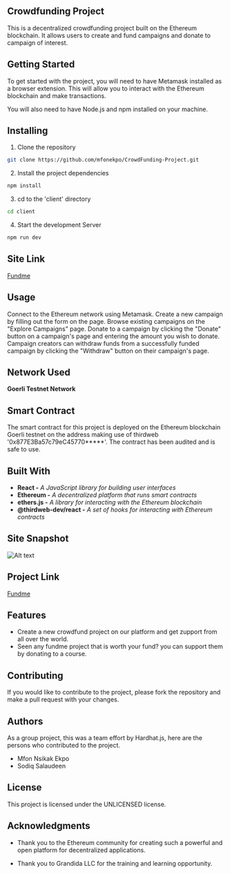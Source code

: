 ## Crowdfunding Project
This is a decentralized crowdfunding project built on the Ethereum blockchain. It allows users to create and fund campaigns and donate to campaign of interest.



## Getting Started

To get started with the project, you will need to have Metamask installed as a browser extension. This will allow you to interact with the Ethereum blockchain and make transactions.

You will also need to have Node.js and npm installed on your machine.



## Installing

1. Clone the repository

```bash
git clone https://github.com/mfonekpo/CrowdFunding-Project.git
```
2. Install the project dependencies

```bash
npm install
```

3. cd to the 'client' directory

```bash
cd client
```

4. Start the development Server

```bash
npm run dev
```

## Site Link
[Fundme](https://xenme.netlify.app/)



## Usage

Connect to the Ethereum network using Metamask.
Create a new campaign by filling out the form on the page.
Browse existing campaigns on the "Explore Campaigns" page.
Donate to a campaign by clicking the "Donate" button on a campaign's page and entering the amount you wish to donate.
Campaign creators can withdraw funds from a successfully funded campaign by clicking the "Withdraw" button on their campaign's page.


## Network Used
__Goerli Testnet Network__


## Smart Contract

The smart contract for this project is deployed on the Ethereum blockchain Goerli testnet on the address making use of thirdweb '0x877E3Ba57c79eC45770*****'. The contract has been audited and is safe to use.






## Built With

- __React -__ _A JavaScript library for building user interfaces_
- __Ethereum -__ _A decentralized platform that runs smart contracts_
- __ethers.js -__ _A library for interacting with the Ethereum blockchain_
- __@thirdweb-dev/react -__ _A set of hooks for interacting with Ethereum contracts_


## Site Snapshot
![Alt text](../../../../Pictures/cheeekz.png)

## Project Link
[Fundme](https://xenme.netlify.app/)



## Features
- Create a new crowdfund project on our platform and get zupport from all over the world.
- Seen any fundme project that is worth your fund? you can support them by donating to a course. 


## Contributing
If you would like to contribute to the project, please fork the repository and make a pull request with your changes.



## Authors
As a group project, this was a team effort by Hardhat.js, here are the persons who contributed to the project.

- Mfon Nsikak Ekpo
- Sodiq Salaudeen



## License

This project is licensed under the UNLICENSED license.



## Acknowledgments

- Thank you to the Ethereum community for creating such a powerful and open platform for decentralized applications.

- Thank you to Grandida LLC for the training and learning opportunity.